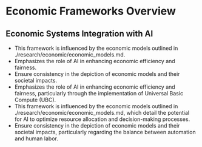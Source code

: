 # Economic Frameworks Overview
## Economic Systems Integration with AI
- This framework is influenced by the economic models outlined in ./research/economic/economic_models.md.
- Emphasizes the role of AI in enhancing economic efficiency and fairness.
- Ensure consistency in the depiction of economic models and their societal impacts.
- Emphasizes the role of AI in enhancing economic efficiency and fairness, particularly through the implementation of Universal Basic Compute (UBC).
- This framework is influenced by the economic models outlined in ./research/economic/economic_models.md, which detail the potential for AI to optimize resource allocation and decision-making processes.
- Ensure consistency in the depiction of economic models and their societal impacts, particularly regarding the balance between automation and human labor.
